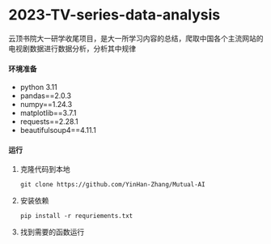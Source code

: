 # 2023-TV-series-data-analysis
云顶书院大一研学收尾项目，是大一所学习内容的总结，爬取中国各个主流网站的电视剧数据进行数据分析，分析其中规律

#### 环境准备

- python 3.11
- pandas==2.0.3
- numpy==1.24.3
- matplotlib==3.7.1
- requests==2.28.1
- beautifulsoup4==4.11.1

#### 运行

1. 克隆代码到本地

   ```
   git clone https://github.com/YinHan-Zhang/Mutual-AI
   ```

2. 安装依赖

   ```
   pip install -r requriements.txt
   ```

3. 找到需要的函数运行

​	

